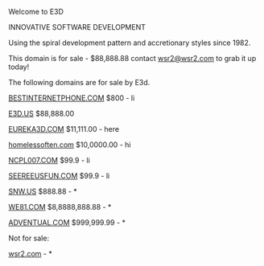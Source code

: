 Welcome to E3D

INNOVATIVE SOFTWARE DEVELOPMENT

Using the spiral development pattern and accretionary styles since 1982.

This domain is for sale - $88,888.88 contact wsr2@wsr2.com to grab it up today!

The following domains are for sale by E3d.

[BESTINTERNETPHONE.COM](http://BESTINTERNETPHONE.COM) $800 - li

[E3D.US](http:\\E3D.US)	$88,888.00

[EUREKA3D.COM](http://EUREKA3D.COM)	$11,111.00 - here

[homelessoften.com](http://homelessoften.com)	$10,0000.00 - hi

[NCPL007.COM](http://NCPL007.COM)	$99.9 - li

[SEEREEUSFUN.COM](http://SEEREEUSFUN.COM)	$99.9 - li

[SNW.US](http://SNW.US)	$888.88 - *

[WE81.COM](http://we81.com)	$8,8888,888.88 - *

[ADVENTUAL.COM](http://adventual.com)	$999,999.99 - *

Not for sale:

[wsr2.com](wsr2.com) - *
